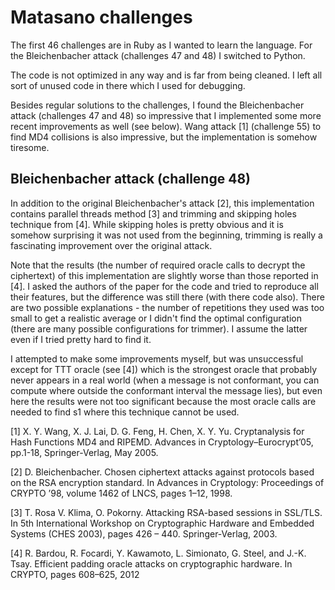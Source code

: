# Matasano challenges

The first 46 challenges are in Ruby as I wanted to learn the language. For the Bleichenbacher attack (challenges 47 and 48) I switched to Python.

The code is not optimized in any way and is far from being cleaned. I left all sort of unused code in there which I used for debugging.

Besides regular solutions to the challenges, I found the Bleichenbacher attack (challenges 47 and 48) so impressive that I implemented some more recent improvements as well (see below). Wang attack [1] (challenge 55) to find MD4 collisions is also impressive, but the implementation is somehow tiresome.

## Bleichenbacher attack (challenge 48)

In addition to the original Bleichenbacher's attack [2], this implementation contains parallel threads method [3] and trimming and skipping holes technique from [4]. 
While skipping holes is pretty obvious and it is somehow surprising it was not used from the beginning, trimming is really a fascinating improvement over the original attack. 

Note that the results (the number of required oracle calls to decrypt the ciphertext) of this implementation are slightly worse than those reported in [4]. I asked the authors of the paper for the code and tried to reproduce all their features, but the difference was still there (with there code also).
There are two possible explanations - the number of repetitions they used was too small to get a realistic average or I didn't find the optimal configuration (there are many possible configurations for trimmer). I assume the latter even if I tried pretty hard to find it.

I attempted to make some improvements myself, but was unsuccessful except for TTT oracle (see [4]) which is the strongest oracle that probably never appears in a real world (when a message is not conformant, you can compute where outside the conformant interval the message lies), but even here the results were not too significant because the most oracle calls are needed to find s1 where this technique cannot be used.

[1] X. Y. Wang, X. J. Lai, D. G. Feng, H. Chen, X. Y. Yu. Cryptanalysis for Hash Functions MD4 and RIPEMD. Advances in Cryptology–Eurocrypt’05, pp.1-18, Springer-Verlag, May 2005.

[2] D. Bleichenbacher. Chosen ciphertext attacks against protocols based on the RSA encryption standard. In Advances in Cryptology: Proceedings of CRYPTO ’98, volume 1462 of LNCS, pages 1–12, 1998.

[3] T. Rosa V. Klima, O. Pokorny. Attacking RSA-based sessions in SSL/TLS. In 5th International Workshop on Cryptographic Hardware and Embedded Systems (CHES 2003), pages 426 – 440. Springer-Verlag, 2003.

[4] R. Bardou, R. Focardi, Y. Kawamoto, L. Simionato, G. Steel, and J.-K. Tsay. Efficient padding oracle attacks on cryptographic hardware. In CRYPTO, pages 608–625, 2012




